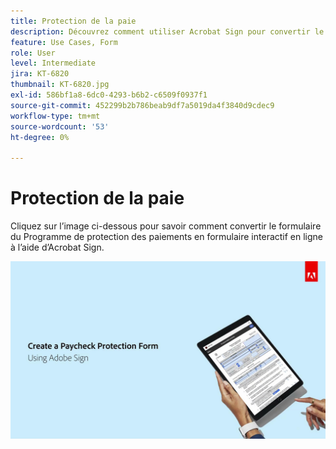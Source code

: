 ```yaml
---
title: Protection de la paie
description: Découvrez comment utiliser Acrobat Sign pour convertir le formulaire du Programme de protection des paiements en formulaire interactif en ligne
feature: Use Cases, Form
role: User
level: Intermediate
jira: KT-6820
thumbnail: KT-6820.jpg
exl-id: 586bf1a8-6dc0-4293-b6b2-c6509f0937f1
source-git-commit: 452299b2b786beab9df7a5019da4f3840d9cdec9
workflow-type: tm+mt
source-wordcount: '53'
ht-degree: 0%

---
```


# Protection de la paie

Cliquez sur l’image ci-dessous pour savoir comment convertir le formulaire du Programme de protection des paiements en formulaire interactif en ligne à l’aide d’Acrobat Sign.

[![Procédure Pas À Pas Interactive Payment Capture](../assets/Paycheck.jpg)](https://acrobatusers.com/paycheck-protection-program-resource-hub/walkthrough/)
